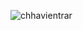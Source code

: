 <p><img align="center" src="https://github-readme-streak-stats.herokuapp.com/?user=chhavi-entrar&" alt="chhavientrar" /></p>
<!-- <p><img align="center" src="https://github-readme-streak-stats.herokuapp.com/?user=Md-Aziz-Developer&" alt="md-aziz-developer" /></p> -->
